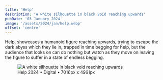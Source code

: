 ```yaml
---
title: 'Help'
description: 'A white silhouette in black void reaching upwards'
pubDate: '03 January 2024'
image: '/assets/2024/jan/help.webp'
offset: 'centre'
---
```


Help, showcases a humanoid figure reaching upwards, trying to escape the dark abyss which they lie in, trapped in time begging for help, but the audience that looks on can do nothing but watch as they move on leaving the figure to suffer in a state of endless begging.

<figure>
  <img src="/assets/2024/jan/help.webp" alt="A white silhouette in black void reaching upwards" />
  <figcaption>Help 2024 • Digital • 7016px x 4961px</figcaption>
</figure>